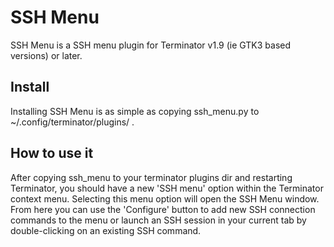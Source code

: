 SSH Menu
========

SSH Menu is a SSH menu plugin for Terminator v1.9 (ie GTK3 based versions) or later.

Install
-------

Installing SSH Menu is as simple as copying ssh_menu.py to ~/.config/terminator/plugins/ .

How to use it
-------------

After copying ssh_menu to your terminator plugins dir and restarting Terminator, you should have a new 'SSH menu' option within the Terminator context menu. Selecting this menu option will open the SSH Menu window. From here you can use the 'Configure' button to add new SSH connection commands to the menu or launch an SSH session in your current tab by double-clicking on an existing SSH command.
